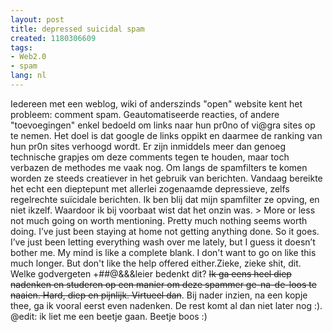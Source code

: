 ```yaml
---
layout: post
title: depressed suicidal spam
created: 1180306609
tags:
- Web2.0
- spam
lang: nl
---
```

Iedereen met een weblog, wiki of anderszinds "open" website kent het probleem: comment spam. Geautomatiseerde reacties, of andere "toevoegingen" enkel bedoeld om links naar hun pr0no of vi@gra sites op te nemen. Het doel is dat google de links oppikt en daarmee de ranking van hun pr0n sites verhoogd wordt. Er zijn inmiddels meer dan genoeg technische grapjes om deze comments tegen te houden, maar toch verbazen de methodes me vaak nog. Om langs de spamfilters te komen worden ze steeds creatiever in het gebruik van berichten. Vandaag bereikte het echt een dieptepunt met allerlei zogenaamde depressieve, zelfs regelrechte suïcidale berichten. Ik ben blij dat mijn spamfilter ze opving, en niet ikzelf. Waardoor ik bij voorbaat wist dat het onzin was. > More or less not much going on worth mentioning. Pretty much nothing seems worth doing. I’ve just been staying at home not getting anything done. So it goes. I’ve just been letting everything wash over me lately, but I guess it doesn’t bother me. My mind is like a complete blank. I don't want to go on like this much longer. But don't like the help offered either.Zieke, zieke shit, dit. Welke godvergeten +##@&&&leier bedenkt dit? <s>Ik ga eens heel diep nadenken en studeren op een manier om deze spammer ge-na-de-loos te naaien. Hard, diep en pijnlijk. Virtueel dan</s>. Bij nader inzien, na een kopje thee, ga ik vooral eerst even nadenken. De rest komt al dan niet later nog :). @edit: ik liet me een beetje gaan. Beetje boos :)
